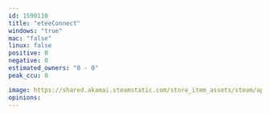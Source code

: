 ```yaml
---
id: 1590110
title: "eteeConnect"
windows: "true"
mac: "false"
linux: false
positive: 0
negative: 0
estimated_owners: "0 - 0"
peak_ccu: 0

image: https://shared.akamai.steamstatic.com/store_item_assets/steam/apps/1590110/header.jpg?t=1643723967
opinions:
---
```

